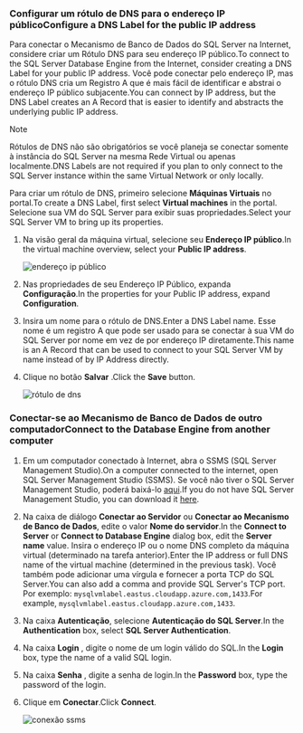 ### <a name="configure-a-dns-label-for-the-public-ip-address"></a><span data-ttu-id="9be24-101">Configurar um rótulo de DNS para o endereço IP público</span><span class="sxs-lookup"><span data-stu-id="9be24-101">Configure a DNS Label for the public IP address</span></span>

<span data-ttu-id="9be24-102">Para conectar o Mecanismo de Banco de Dados do SQL Server na Internet, considere criar um Rótulo DNS para seu endereço IP público.</span><span class="sxs-lookup"><span data-stu-id="9be24-102">To connect to the SQL Server Database Engine from the Internet, consider creating a DNS Label for your public IP address.</span></span> <span data-ttu-id="9be24-103">Você pode conectar pelo endereço IP, mas o rótulo DNS cria um Registro A que é mais fácil de identificar e abstrai o endereço IP público subjacente.</span><span class="sxs-lookup"><span data-stu-id="9be24-103">You can connect by IP address, but the DNS Label creates an A Record that is easier to identify and abstracts the underlying public IP address.</span></span>

> [!NOTE]
> <span data-ttu-id="9be24-104">Rótulos de DNS não são obrigatórios se você planeja se conectar somente à instância do SQL Server na mesma Rede Virtual ou apenas localmente.</span><span class="sxs-lookup"><span data-stu-id="9be24-104">DNS Labels are not required if you plan to only connect to the SQL Server instance within the same Virtual Network or only locally.</span></span>

<span data-ttu-id="9be24-105">Para criar um rótulo de DNS, primeiro selecione **Máquinas Virtuais** no portal.</span><span class="sxs-lookup"><span data-stu-id="9be24-105">To create a DNS Label, first select **Virtual machines** in the portal.</span></span> <span data-ttu-id="9be24-106">Selecione sua VM do SQL Server para exibir suas propriedades.</span><span class="sxs-lookup"><span data-stu-id="9be24-106">Select your SQL Server VM to bring up its properties.</span></span>

1. <span data-ttu-id="9be24-107">Na visão geral da máquina virtual, selecione seu **Endereço IP público**.</span><span class="sxs-lookup"><span data-stu-id="9be24-107">In the virtual machine overview, select your **Public IP address**.</span></span>

    ![endereço ip público](./media/virtual-machines-sql-server-connection-steps/rm-public-ip-address.png)

1. <span data-ttu-id="9be24-109">Nas propriedades de seu Endereço IP Público, expanda **Configuração**.</span><span class="sxs-lookup"><span data-stu-id="9be24-109">In the properties for your Public IP address, expand **Configuration**.</span></span>

1. <span data-ttu-id="9be24-110">Insira um nome para o rótulo de DNS.</span><span class="sxs-lookup"><span data-stu-id="9be24-110">Enter a DNS Label name.</span></span> <span data-ttu-id="9be24-111">Esse nome é um registro A que pode ser usado para se conectar à sua VM do SQL Server por nome em vez de por endereço IP diretamente.</span><span class="sxs-lookup"><span data-stu-id="9be24-111">This name is an A Record that can be used to connect to your SQL Server VM by name instead of by IP Address directly.</span></span>

1. <span data-ttu-id="9be24-112">Clique no botão **Salvar** .</span><span class="sxs-lookup"><span data-stu-id="9be24-112">Click the **Save** button.</span></span>

    ![rótulo de dns](./media/virtual-machines-sql-server-connection-steps/rm-dns-label.png)

### <a name="connect-to-the-database-engine-from-another-computer"></a><span data-ttu-id="9be24-114">Conectar-se ao Mecanismo de Banco de Dados de outro computador</span><span class="sxs-lookup"><span data-stu-id="9be24-114">Connect to the Database Engine from another computer</span></span>

1. <span data-ttu-id="9be24-115">Em um computador conectado à Internet, abra o SSMS (SQL Server Management Studio).</span><span class="sxs-lookup"><span data-stu-id="9be24-115">On a computer connected to the internet, open SQL Server Management Studio (SSMS).</span></span> <span data-ttu-id="9be24-116">Se você não tiver o SQL Server Management Studio, poderá baixá-lo [aqui](https://docs.microsoft.com/sql/ssms/download-sql-server-management-studio-ssms).</span><span class="sxs-lookup"><span data-stu-id="9be24-116">If you do not have SQL Server Management Studio, you can download it [here](https://docs.microsoft.com/sql/ssms/download-sql-server-management-studio-ssms).</span></span>

1. <span data-ttu-id="9be24-117">Na caixa de diálogo **Conectar ao Servidor** ou **Conectar ao Mecanismo de Banco de Dados**, edite o valor **Nome do servidor**.</span><span class="sxs-lookup"><span data-stu-id="9be24-117">In the **Connect to Server** or **Connect to Database Engine** dialog box, edit the **Server name** value.</span></span> <span data-ttu-id="9be24-118">Insira o endereço IP ou o nome DNS completo da máquina virtual (determinado na tarefa anterior).</span><span class="sxs-lookup"><span data-stu-id="9be24-118">Enter the IP address or full DNS name of the virtual machine (determined in the previous task).</span></span> <span data-ttu-id="9be24-119">Você também pode adicionar uma vírgula e fornecer a porta TCP do SQL Server.</span><span class="sxs-lookup"><span data-stu-id="9be24-119">You can also add a comma and provide SQL Server's TCP port.</span></span> <span data-ttu-id="9be24-120">Por exemplo: `mysqlvmlabel.eastus.cloudapp.azure.com,1433`.</span><span class="sxs-lookup"><span data-stu-id="9be24-120">For example, `mysqlvmlabel.eastus.cloudapp.azure.com,1433`.</span></span>

1. <span data-ttu-id="9be24-121">Na caixa **Autenticação**, selecione **Autenticação do SQL Server**.</span><span class="sxs-lookup"><span data-stu-id="9be24-121">In the **Authentication** box, select **SQL Server Authentication**.</span></span>

1. <span data-ttu-id="9be24-122">Na caixa **Login** , digite o nome de um login válido do SQL.</span><span class="sxs-lookup"><span data-stu-id="9be24-122">In the **Login** box, type the name of a valid SQL login.</span></span>

1. <span data-ttu-id="9be24-123">Na caixa **Senha** , digite a senha de login.</span><span class="sxs-lookup"><span data-stu-id="9be24-123">In the **Password** box, type the password of the login.</span></span>

1. <span data-ttu-id="9be24-124">Clique em **Conectar**.</span><span class="sxs-lookup"><span data-stu-id="9be24-124">Click **Connect**.</span></span>

    ![conexão ssms](./media/virtual-machines-sql-server-connection-steps/rm-ssms-connect.png)